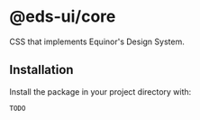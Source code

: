 # @eds-ui/core

CSS that implements Equinor's Design System.

## Installation

Install the package in your project directory with:

```sh
TODO
```